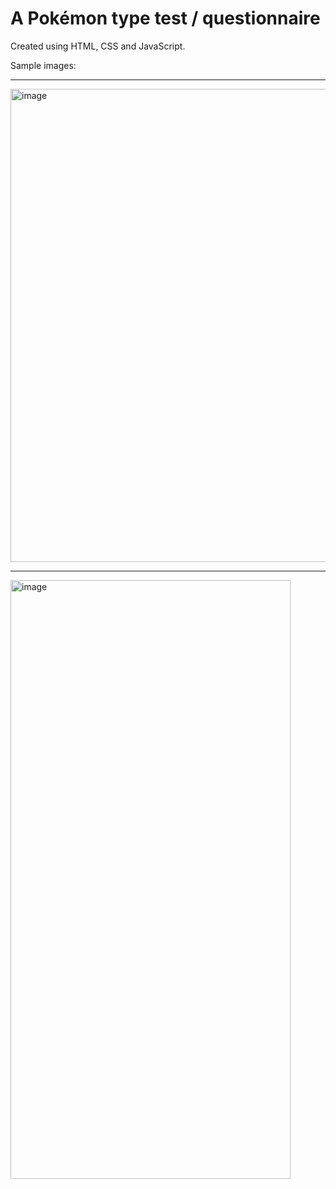 # A Pokémon type test / questionnaire

Created using HTML, CSS and JavaScript.

Sample images:

---

<img width="960" height="757" alt="image" src="https://github.com/user-attachments/assets/99875241-1aba-4cd2-abe7-b9c57c327dc6" />

---

<img width="448" height="958" alt="image" src="https://github.com/user-attachments/assets/ff62c137-0930-43ba-a63e-35614fc13e67" />
